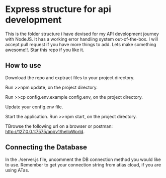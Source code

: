 ﻿# Express structure for api development

This is the folder structure i have devised for my API development journey with NodeJS. It has a working error handling system out-of-the-box. I will accept pull request if you have more things to add. Lets make something awesome!!. Star this repo if you like it.

## How to use

Download the repo and exptract files to your project directory.

Run >>npm update, on the project directory.

Run >>cp config.env.example config.env, on the project directory.

Update your config.env file.

Start the application. Run >>npm start, on the project directory.

TBrowse the following url on a browser or postman: http://127.0.0.1:7575/api/v1/helloWorld.

## Connecting the Database

In the ./server.js file, uncomment the DB connection method you would like to use. Remember to get your connection string from atlas cloud, if you are using ATas.
